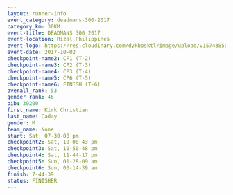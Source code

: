 ```yaml
---
layout: runner-info 
event_category: deadmans-300-2017 
category_km: 30KM 
event-title: DEADMANS 300 2017 
event-location: Rizal Philippines 
event-logo: https://res.cloudinary.com/dykbosktl/image/upload/v1574385898/Logo/2017-DM300-Logo_ljecaw.jpg 
event-date: 2017-10-02 
checkpoint-name2: CP1 (T-2) 
checkpoint-name3: CP2 (T-3) 
checkpoint-name4: CP3 (T-4) 
checkpoint-name5: CP6 (T-5) 
checkpoint-name6: FINISH (T-6) 
overall_rank: 53
gender_rank: 46
bib: 30200
first_name: Kirk Christian
last_name: Caday
gender: M
team_name: None
start: Sat, 07-30-00 pm
checkpoint2: Sat, 10-00-43 pm
checkpoint3: Sat, 10-50-48 pm
checkpoint4: Sat, 11-44-17 pm
checkpoint5: Sun, 01-28-09 am
checkpoint6: Sun, 03-14-39 am
finish: 7-44-39
status: FINISHER
---
```

